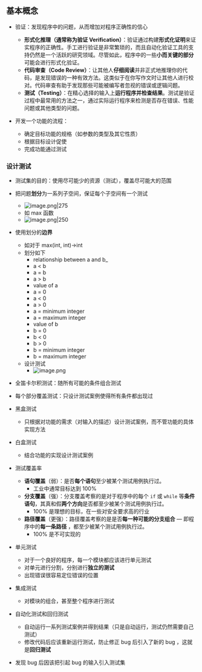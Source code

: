 ## 基本概念

 - 验证：发现程序中的问题，从而增加对程序正确性的信心
	 - **形式化推理（通常称为验证 Verification）**：验证通过构建**形式化证明**来证实程序的正确性。手工进行验证是非常繁琐的，而且自动化验证工具的支持仍然是一个活跃的研究领域。尽管如此，程序中的一些**小而关键的部分**可能会进行形式化验证。
	 - **代码审查（Code Review）**：让其他人**仔细阅读**并非正式地推理你的代码，是发现错误的一种有效方法。这类似于在你写作文时让其他人进行校对。代码审查有助于发现那些可能被编写者忽视的错误或逻辑问题。
	 - **测试（Testing）**：在精心选择的输入上**运行程序并检查结果**。测试是验证过程中最常用的方法之一，通过实际运行程序来检测是否存在错误、性能问题或其他类型的问题。

- 开发一个功能的流程：
	- 确定目标功能的规格（如参数的类型及其它性质）
	- 根据目标设计促使
	- 完成功能通过测试

### 设计测试

- 测试集的目的：使用尽可能少的资源（测试），覆盖尽可能大的范围
- 把问题**划分**为一系列子空间，保证每个子空间有一个测试
	- ![image.png|275](https://thdlrt.oss-cn-beijing.aliyuncs.com/20231229235612.png)
	- 如 max 函数
	- ![image.png|250](https://thdlrt.oss-cn-beijing.aliyuncs.com/20231229235641.png)

- 使用划分的**边界**
	- 如对于 max(int, int)->int
	- 划分如下
		- relationship between a and b_
	    - a < b
	    - a = b
	    - a > b
		- value of a
	    - a = 0
	    - a < 0
	    - a > 0
	    - a = minimum integer
	    - a = maximum integer
		- value of b
	    - b = 0
	    - b < 0
	    - b > 0
	    - b = minimum integer
	    - b = maximum integer
	- 设计测试
		- ![image.png](https://thdlrt.oss-cn-beijing.aliyuncs.com/20231230000153.png)

- 全笛卡尔积测试：随所有可能的条件组合测试
- 每个部分覆盖测试：只设计测试案例使得所有条件都出现过

- 黑盒测试
	- 只根据对功能的需求（对输入的描述）设计测试案例，而不管功能的具体实现方法
- 白盒测试
	- 结合功能的实现设计测试案例

- 测试覆盖率
	- **语句覆盖**（弱）：是否**每个语句**至少被某个测试用例执行过。
		- 工业中通常目标达到 100%
	- **分支覆盖**（强）：分支覆盖考察的是对于程序中的每个 `if` 或 `while` 等**条件语句**，其真和假**两个方向**是否都至少被某个测试用例执行过。
		- 100% 是理想的目标，在一些对安全要求高的行业
	- **路径覆盖**（更强）：路径覆盖考察的是是否**每一种可能的分支组合** — 即程序中的**每一条路径** ，都至少被某个测试用例执行过。
		- 100% 是不可实现的

- 单元测试
	- 对于一个良好的程序，每一个模块都应该进行单元测试
	- 对单元进行分割，分别进行**独立的测试**
	- 出现错误很容易定位错误的位置

- 集成测试
	- 对模块的组合，甚至整个程序进行测试

- 自动化测试和回归测试
	- 自动运行一系列测试案例并得到结果（只是自动运行，测试仍然需要自己测试）
	- 修改代码后应该重新运行测试，防止修正 bug 后引入了新的 bug ，这就是**回归测试**

- 发现 bug 后因该把引起 bug 的输入引入测试集
